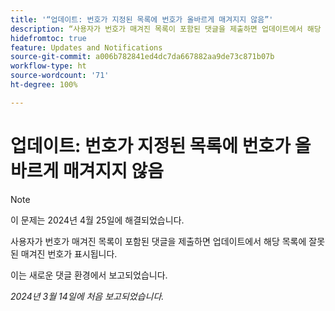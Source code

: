 ```yaml
---
title: '“업데이트: 번호가 지정된 목록에 번호가 올바르게 매겨지지 않음”'
description: “사용자가 번호가 매겨진 목록이 포함된 댓글을 제출하면 업데이트에서 해당 목록에 잘못된 매겨진 번호가 표시됩니다.”
hidefromtoc: true
feature: Updates and Notifications
source-git-commit: a006b782841ed4dc7da667882aa9de73c871b07b
workflow-type: ht
source-wordcount: '71'
ht-degree: 100%

---
```



# 업데이트: 번호가 지정된 목록에 번호가 올바르게 매겨지지 않음

>[!NOTE]
>
>이 문제는 2024년 4월 25일에 해결되었습니다.

사용자가 번호가 매겨진 목록이 포함된 댓글을 제출하면 업데이트에서 해당 목록에 잘못된 매겨진 번호가 표시됩니다.

이는 새로운 댓글 환경에서 보고되었습니다.

_2024년 3월 14일에 처음 보고되었습니다._
